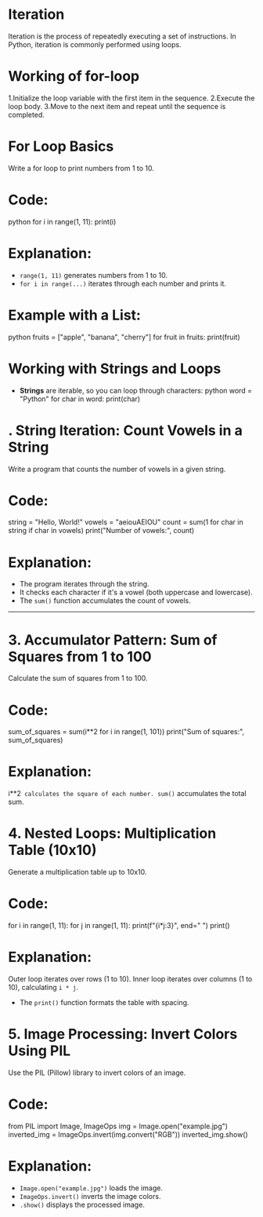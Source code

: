 # Iteration
Iteration is the process of repeatedly executing a set of instructions. In Python, iteration is commonly performed using loops.

# Working of for-loop
1.Initialize the loop variable with the first item in the sequence.
2.Execute the loop body.
3.Move to the next item and repeat until the sequence is completed.

# For Loop Basics
Write a for loop to print numbers from 1 to 10.

# Code:
python
for i in range(1, 11):
    print(i)

# Explanation:
- `range(1, 11)` generates numbers from 1 to 10.
- `for i in range(...)` iterates through each number and prints it.


# Example with a List:
python
fruits = ["apple", "banana", "cherry"]
for fruit in fruits:
    print(fruit)


# Working with Strings and Loops
- **Strings** are iterable, so you can loop through characters:
python
word = "Python"
for char in word:
    print(char)


# . String Iteration: Count Vowels in a String
Write a program that counts the number of vowels in a given string.

# Code:

string = "Hello, World!"
vowels = "aeiouAEIOU"
count = sum(1 for char in string if char in vowels)
print("Number of vowels:", count)

# Explanation:
- The program iterates through the string.
- It checks each character if it's a vowel (both uppercase and lowercase).
- The `sum()` function accumulates the count of vowels.

---

# 3. Accumulator Pattern: Sum of Squares from 1 to 100
Calculate the sum of squares from 1 to 100.

# Code:

sum_of_squares = sum(i**2 for i in range(1, 101))
print("Sum of squares:", sum_of_squares)

# Explanation:
i**2` calculates the square of each number.
sum()` accumulates the total sum.



# 4. Nested Loops: Multiplication Table (10x10)
Generate a multiplication table up to 10x10.

# Code:

for i in range(1, 11):
    for j in range(1, 11):
        print(f"{i*j:3}", end=" ")
    print()

# Explanation:
Outer loop iterates over rows (1 to 10).
Inner loop iterates over columns (1 to 10), calculating `i * j`.
- The `print()` function formats the table with spacing.



# 5. Image Processing: Invert Colors Using PIL
Use the PIL (Pillow) library to invert colors of an image.

# Code:

from PIL import Image, ImageOps
img = Image.open("example.jpg")
inverted_img = ImageOps.invert(img.convert("RGB"))
inverted_img.show()

# Explanation:
- `Image.open("example.jpg")` loads the image.
- `ImageOps.invert()` inverts the image colors.
- `.show()` displays the processed image.








